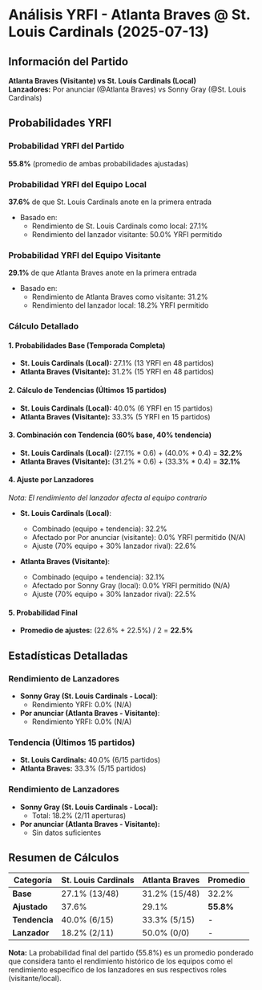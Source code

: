# Análisis YRFI - Atlanta Braves @ St. Louis Cardinals (2025-07-13)

## Información del Partido
**Atlanta Braves (Visitante) vs St. Louis Cardinals (Local)**  
**Lanzadores:** Por anunciar (@Atlanta Braves) vs Sonny Gray (@St. Louis Cardinals)

## Probabilidades YRFI

### Probabilidad YRFI del Partido
**55.8%** (promedio de ambas probabilidades ajustadas)

### Probabilidad YRFI del Equipo Local
**37.6%** de que St. Louis Cardinals anote en la primera entrada
- Basado en:
  - Rendimiento de St. Louis Cardinals como local: 27.1%
  - Rendimiento del lanzador visitante: 50.0% YRFI permitido

### Probabilidad YRFI del Equipo Visitante
**29.1%** de que Atlanta Braves anote en la primera entrada
- Basado en:
  - Rendimiento de Atlanta Braves como visitante: 31.2%
  - Rendimiento del lanzador local: 18.2% YRFI permitido

### Cálculo Detallado

#### 1. Probabilidades Base (Temporada Completa)
- **St. Louis Cardinals (Local):** 27.1% (13 YRFI en 48 partidos)
- **Atlanta Braves (Visitante):** 31.2% (15 YRFI en 48 partidos)

#### 2. Cálculo de Tendencias (Últimos 15 partidos)
- **St. Louis Cardinals (Local):** 40.0% (6 YRFI en 15 partidos)
- **Atlanta Braves (Visitante):** 33.3% (5 YRFI en 15 partidos)

#### 3. Combinación con Tendencia (60% base, 40% tendencia)
- **St. Louis Cardinals (Local):** (27.1% * 0.6) + (40.0% * 0.4) = **32.2%**
- **Atlanta Braves (Visitante):** (31.2% * 0.6) + (33.3% * 0.4) = **32.1%**

#### 4. Ajuste por Lanzadores
*Nota: El rendimiento del lanzador afecta al equipo contrario*

- **St. Louis Cardinals (Local)**:
  - Combinado (equipo + tendencia): 32.2%
  - Afectado por Por anunciar (visitante): 0.0% YRFI permitido (N/A)
  - Ajuste (70% equipo + 30% lanzador rival): 22.6%

- **Atlanta Braves (Visitante)**:
  - Combinado (equipo + tendencia): 32.1%
  - Afectado por Sonny Gray (local): 0.0% YRFI permitido (N/A)
  - Ajuste (70% equipo + 30% lanzador rival): 22.5%

#### 5. Probabilidad Final
- **Promedio de ajustes:** (22.6% + 22.5%) / 2 = **22.5%**

## Estadísticas Detalladas


### Rendimiento de Lanzadores
- **Sonny Gray (St. Louis Cardinals - Local)**:
  - Rendimiento YRFI: 0.0% (N/A)
- **Por anunciar (Atlanta Braves - Visitante)**:
  - Rendimiento YRFI: 0.0% (N/A)
### Tendencia (Últimos 15 partidos)
- **St. Louis Cardinals:** 40.0% (6/15 partidos)
- **Atlanta Braves:** 33.3% (5/15 partidos)

### Rendimiento de Lanzadores
- **Sonny Gray (St. Louis Cardinals - Local):**
  - Total: 18.2% (2/11 aperturas)
- **Por anunciar (Atlanta Braves - Visitante):**
  - Sin datos suficientes

## Resumen de Cálculos
| Categoría | St. Louis Cardinals  | Atlanta Braves       | Promedio |
|-----------|----------------------|----------------------|----------|
| **Base** | 27.1% (13/48) | 31.2% (15/48) | 32.2% |
| **Ajustado** | 37.6% | 29.1% | **55.8%** |
| **Tendencia** | 40.0% (6/15) | 33.3% (5/15) | - |
| **Lanzador** | 18.2% (2/11) | 50.0% (0/0) | - |

**Nota:** La probabilidad final del partido (55.8%) es un promedio ponderado que considera tanto el rendimiento histórico de los equipos como el rendimiento específico de los lanzadores en sus respectivos roles (visitante/local).